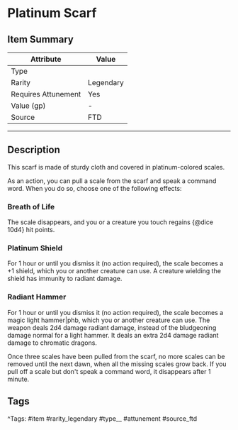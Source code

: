 # Platinum Scarf

## Item Summary

| Attribute            | Value                        |
|----------------------|------------------------------|
| Type                 |   |
| Rarity               | Legendary             |
| Requires Attunement  | Yes                |
| Value (gp)           | -    |
| Source               | FTD |

---

## Description

This scarf is made of sturdy cloth and covered in platinum-colored scales.

As an action, you can pull a scale from the scarf and speak a command word. When you do so, choose one of the following effects:

### Breath of Life

The scale disappears, and you or a creature you touch regains {@dice 10d4} hit points.

### Platinum Shield

For 1 hour or until you dismiss it (no action required), the scale becomes a +1 shield, which you or another creature can use. A creature wielding the shield has immunity to radiant damage.

### Radiant Hammer

For 1 hour or until you dismiss it (no action required), the scale becomes a magic light hammer|phb, which you or another creature can use. The weapon deals 2d4 damage radiant damage, instead of the bludgeoning damage normal for a light hammer. It deals an extra 2d4 damage radiant damage to chromatic dragons.

Once three scales have been pulled from the scarf, no more scales can be removed until the next dawn, when all the missing scales grow back. If you pull off a scale but don't speak a command word, it disappears after 1 minute.

## Tags

^Tags: #item #rarity_legendary #type__ #attunement #source_ftd